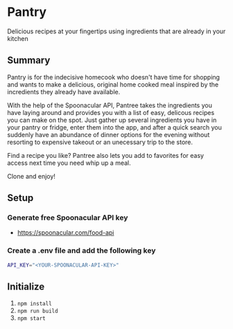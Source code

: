 # Pantry
Delicious recipes at your fingertips using ingredients that are already in your kitchen

## Summary ##
Pantry is for the indecisive homecook who doesn't have time for shopping and wants to make a delicious, original home cooked meal inspired by the incredients they already have available.

With the help of the Spoonacular API, Pantree takes the ingredients you have laying around and provides you with a list of easy, delicous recipes you can make on the spot. Just gather up several ingredients you have in your pantry or fridge, enter them into the app, and after a quick search you suddenly have an abundance of dinner options for the evening without resorting to expensive takeout or an unecessary trip to the store.

Find a recipe you like? Pantree also lets you add to favorites for easy access next time you need whip up a meal.

Clone and enjoy!

## Setup ##

### Generate free Spoonacular API key 
- https://spoonacular.com/food-api

### Create a .env file and add the following key
```bash
API_KEY="<YOUR-SPOONACULAR-API-KEY>"
```

## Initialize ##
1. `npm install`
2. `npm run build`
3. `npm start`
